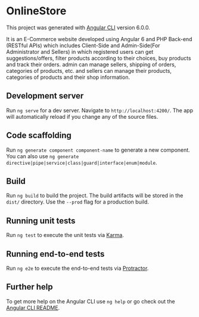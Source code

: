 # OnlineStore

This project was generated with [Angular CLI](https://github.com/angular/angular-cli) version 6.0.0.

It is an E-Commerce website developed using Angular 6 and PHP Back-end (RESTful APIs) which includes Client-Side and Admin-Side(For Administrator and Sellers) in which registered users can get suggestions/offers, filter products according to their choices, buy products and track their orders. admin can manage sellers, shipping of orders, categories of products, etc. and sellers can manage their products, categories of products and their shop information.

## Development server

Run `ng serve` for a dev server. Navigate to `http://localhost:4200/`. The app will automatically reload if you change any of the source files.

## Code scaffolding

Run `ng generate component component-name` to generate a new component. You can also use `ng generate directive|pipe|service|class|guard|interface|enum|module`.

## Build

Run `ng build` to build the project. The build artifacts will be stored in the `dist/` directory. Use the `--prod` flag for a production build.

## Running unit tests

Run `ng test` to execute the unit tests via [Karma](https://karma-runner.github.io).

## Running end-to-end tests

Run `ng e2e` to execute the end-to-end tests via [Protractor](http://www.protractortest.org/).

## Further help

To get more help on the Angular CLI use `ng help` or go check out the [Angular CLI README](https://github.com/angular/angular-cli/blob/master/README.md).
